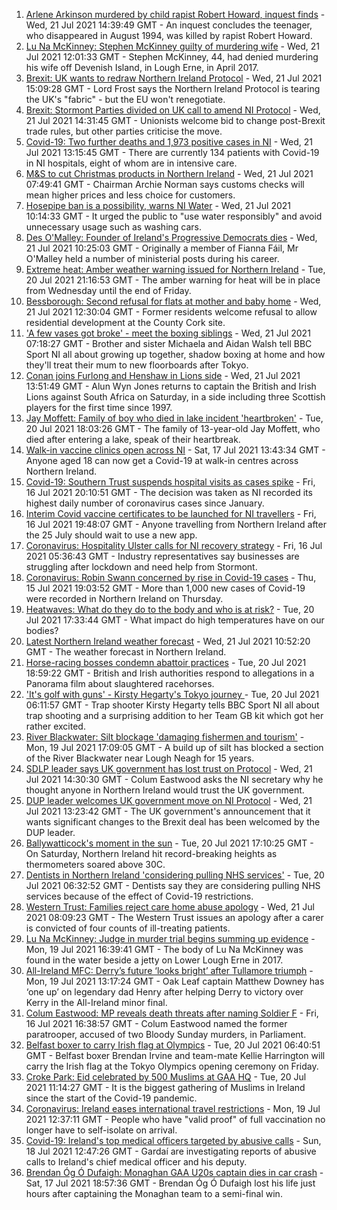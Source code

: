 1. [Arlene Arkinson murdered by child rapist Robert Howard, inquest finds](https://www.bbc.co.uk/news/uk-northern-ireland-57918801) - Wed, 21 Jul 2021 14:39:49 GMT - An inquest concludes the teenager, who disappeared in August 1994, was killed by rapist Robert Howard.
2. [Lu Na McKinney: Stephen McKinney guilty of murdering wife](https://www.bbc.co.uk/news/uk-northern-ireland-57916004) - Wed, 21 Jul 2021 12:01:33 GMT - Stephen McKinney, 44, had denied murdering his wife off Devenish Island, in Lough Erne, in April 2017.
3. [Brexit: UK wants to redraw Northern Ireland Protocol](https://www.bbc.co.uk/news/uk-politics-57911148) - Wed, 21 Jul 2021 15:09:28 GMT - Lord Frost says the Northern Ireland Protocol is tearing the UK's "fabric" - but the EU won't renegotiate.
4. [Brexit: Stormont Parties divided on UK call to amend NI Protocol](https://www.bbc.co.uk/news/uk-northern-ireland-57901928) - Wed, 21 Jul 2021 14:31:45 GMT - Unionists welcome bid to change post-Brexit trade rules, but other parties criticise the move.
5. [Covid-19: Two further deaths and 1,973 positive cases in NI](https://www.bbc.co.uk/news/uk-northern-ireland-57918797) - Wed, 21 Jul 2021 13:15:45 GMT - There are currently 134 patients with Covid-19 in NI hospitals, eight of whom are in intensive care.
6. [M&S to cut Christmas products in Northern Ireland](https://www.bbc.co.uk/news/business-57899239) - Wed, 21 Jul 2021 07:49:41 GMT - Chairman Archie Norman says customs checks will mean higher prices and less choice for customers.
7. [Hosepipe ban is a possibility, warns NI Water](https://www.bbc.co.uk/news/uk-northern-ireland-57914686) - Wed, 21 Jul 2021 10:14:33 GMT - It urged the public to "use water responsibly" and avoid unnecessary usage such as washing cars.
8. [Des O'Malley: Founder of Ireland's Progressive Democrats dies](https://www.bbc.co.uk/news/world-europe-57912473) - Wed, 21 Jul 2021 10:25:03 GMT - Originally a member of Fianna Fáil, Mr O'Malley held a number of ministerial posts during his career.
9. [Extreme heat: Amber weather warning issued for Northern Ireland](https://www.bbc.co.uk/news/uk-northern-ireland-57903564) - Tue, 20 Jul 2021 21:16:53 GMT - The amber warning for heat will be in place from Wednesday until the end of Friday.
10. [Bessborough: Second refusal for flats at mother and baby home](https://www.bbc.co.uk/news/world-europe-57899902) - Wed, 21 Jul 2021 12:30:04 GMT - Former residents welcome refusal to allow residential development at the County Cork site.
11. ['A few vases got broke' - meet the boxing siblings](https://www.bbc.co.uk/sport/av/olympics/57912664) - Wed, 21 Jul 2021 07:18:27 GMT - Brother and sister Michaela and Aidan Walsh tell BBC Sport NI all about growing up together, shadow boxing at home and how they'll treat their mum to new floorboards after Tokyo.
12. [Conan joins Furlong and Henshaw in Lions side](https://www.bbc.co.uk/sport/rugby-union/57914574) - Wed, 21 Jul 2021 13:51:49 GMT - Alun Wyn Jones returns to captain the British and Irish Lions against South Africa on Saturday, in a side including three Scottish players for the first time since 1997.
13. [Jay Moffett: Family of boy who died in lake incident 'heartbroken'](https://www.bbc.co.uk/news/uk-northern-ireland-57904812) - Tue, 20 Jul 2021 18:03:26 GMT - The family of 13-year-old Jay Moffett, who died after entering a lake, speak of their heartbreak.
14. [Walk-in vaccine clinics open across NI](https://www.bbc.co.uk/news/uk-northern-ireland-57863840) - Sat, 17 Jul 2021 13:43:34 GMT - Anyone aged 18 can now get a Covid-19 at walk-in centres across Northern Ireland.
15. [Covid-19: Southern Trust suspends hospital visits as cases spike](https://www.bbc.co.uk/news/uk-northern-ireland-57867718) - Fri, 16 Jul 2021 20:10:51 GMT - The decision was taken as NI recorded its highest daily number of coronavirus cases since January.
16. [Interim Covid vaccine certificates to be launched for NI travellers](https://www.bbc.co.uk/news/uk-northern-ireland-57868779) - Fri, 16 Jul 2021 19:48:07 GMT - Anyone travelling from Northern Ireland after the 25 July should wait to use a new app.
17. [Coronavirus: Hospitality Ulster calls for NI recovery strategy](https://www.bbc.co.uk/news/uk-northern-ireland-57857496) - Fri, 16 Jul 2021 05:36:43 GMT - Industry representatives say businesses are struggling after lockdown and need help from Stormont.
18. [Coronavirus: Robin Swann concerned by rise in Covid-19 cases](https://www.bbc.co.uk/news/uk-northern-ireland-57854088) - Thu, 15 Jul 2021 19:03:52 GMT - More than 1,000 new cases of Covid-19 were recorded in Northern Ireland on Thursday.
19. [Heatwaves: What do they do to the body and who is at risk?](https://www.bbc.co.uk/news/health-49112807) - Tue, 20 Jul 2021 17:33:44 GMT - What impact do high temperatures have on our bodies?
20. [Latest Northern Ireland weather forecast](https://www.bbc.co.uk/news/uk-northern-ireland-26018439) - Wed, 21 Jul 2021 10:52:20 GMT - The weather forecast in Northern Ireland.
21. [Horse-racing bosses condemn abattoir practices](https://www.bbc.co.uk/news/uk-57902663) - Tue, 20 Jul 2021 18:59:22 GMT - British and Irish authorities respond to allegations in a Panorama film about slaughtered racehorses.
22. ['It's golf with guns' - Kirsty Hegarty's Tokyo journey ](https://www.bbc.co.uk/sport/av/olympics/57865476) - Tue, 20 Jul 2021 06:11:57 GMT - Trap shooter Kirsty Hegarty tells BBC Sport NI all about trap shooting and a surprising addition to her Team GB kit which got her rather excited.
23. [River Blackwater: Silt blockage 'damaging fishermen and tourism'](https://www.bbc.co.uk/news/uk-northern-ireland-57841201) - Mon, 19 Jul 2021 17:09:05 GMT - A build up of silt has blocked a section of the River Blackwater near Lough Neagh for 15 years.
24. [SDLP leader says UK government has lost trust on Protocol](https://www.bbc.co.uk/news/uk-northern-ireland-57918324) - Wed, 21 Jul 2021 14:30:30 GMT - Colum Eastwood asks the NI secretary why he thought anyone in Northern Ireland would trust the UK government.
25. [DUP leader welcomes UK government move on NI Protocol](https://www.bbc.co.uk/news/uk-northern-ireland-57918319) - Wed, 21 Jul 2021 13:23:42 GMT - The UK government's announcement that it wants significant changes to the Brexit deal has been welcomed by the DUP leader.
26. [Ballywatticock's moment in the sun](https://www.bbc.co.uk/news/uk-northern-ireland-politics-57909358) - Tue, 20 Jul 2021 17:10:25 GMT - On Saturday, Northern Ireland hit record-breaking heights as thermometers soared above 30C.
27. [Dentists in Northern Ireland 'considering pulling NHS services'](https://www.bbc.co.uk/news/uk-northern-ireland-57889605) - Tue, 20 Jul 2021 06:32:52 GMT - Dentists say they are considering pulling NHS services because of the effect of Covid-19 restrictions.
28. [Western Trust: Families reject care home abuse apology](https://www.bbc.co.uk/news/uk-northern-ireland-foyle-west-57899386) - Wed, 21 Jul 2021 08:09:23 GMT - The Western Trust issues an apology after a carer is convicted of four counts of ill-treating patients.
29. [Lu Na McKinney: Judge in murder trial begins summing up evidence](https://www.bbc.co.uk/news/uk-northern-ireland-57894655) - Mon, 19 Jul 2021 16:39:41 GMT - The body of Lu Na McKinney was found in the water beside a jetty on Lower Lough Erne in 2017.
30. [All-Ireland MFC: Derry’s future ‘looks bright’ after Tullamore triumph](https://www.bbc.co.uk/sport/gaelic-games/57890977) - Mon, 19 Jul 2021 13:17:24 GMT - Oak Leaf captain Matthew Downey has ‘one up’ on legendary dad Henry after helping Derry to victory over Kerry in the All-Ireland minor final.
31. [Colum Eastwood: MP reveals death threats after naming Soldier F](https://www.bbc.co.uk/news/uk-northern-ireland-foyle-west-57863054) - Fri, 16 Jul 2021 16:38:57 GMT - Colum Eastwood named the former paratrooper, accused of two Bloody Sunday murders, in Parliament.
32. [Belfast boxer to carry Irish flag at Olympics](https://www.bbc.co.uk/sport/olympics/57898847) - Tue, 20 Jul 2021 06:40:51 GMT - Belfast boxer Brendan Irvine and team-mate Kellie Harrington will carry the Irish flag at the Tokyo Olympics opening ceremony on Friday.
33. [Croke Park: Eid celebrated by 500 Muslims at GAA HQ](https://www.bbc.co.uk/news/world-europe-57901923) - Tue, 20 Jul 2021 11:14:27 GMT - It is the biggest gathering of Muslims in Ireland since the start of the Covid-19 pandemic.
34. [Coronavirus: Ireland eases international travel restrictions](https://www.bbc.co.uk/news/world-europe-57886435) - Mon, 19 Jul 2021 12:37:11 GMT - People who have "valid proof" of full vaccination no longer have to self-isolate on arrival.
35. [Covid-19: Ireland's top medical officers targeted by abusive calls](https://www.bbc.co.uk/news/world-europe-57879013) - Sun, 18 Jul 2021 12:47:26 GMT - Gardaí are investigating reports of abusive calls to Ireland's chief medical officer and his deputy.
36. [Brendan Óg Ó Dufaigh: Monaghan GAA U20s captain dies in car crash](https://www.bbc.co.uk/news/world-europe-57873315) - Sat, 17 Jul 2021 18:57:36 GMT - Brendan Óg Ó Dufaigh lost his life just hours after captaining the Monaghan team to a semi-final win.

